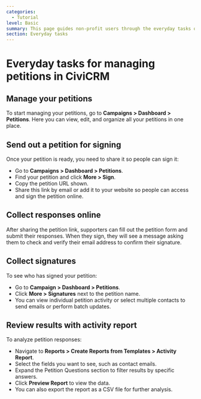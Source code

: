 ```yaml
---
categories:
  - Tutorial  
level: Basic  
summary: This page guides non-profit users through the everyday tasks of managing petitions in CiviCRM, including creating, sharing, collecting signatures, and reviewing petition results.  
section: Everyday tasks  
---
```


# Everyday tasks for managing petitions in CiviCRM

## Manage your petitions  
To start managing your petitions, go to **Campaigns > Dashboard > Petitions**. Here you can view, edit, and organize all your petitions in one place.

## Send out a petition for signing  
Once your petition is ready, you need to share it so people can sign it:  
- Go to **Campaigns > Dashboard > Petitions**.  
- Find your petition and click **More > Sign**.  
- Copy the petition URL shown.  
- Share this link by email or add it to your website so people can access and sign the petition online.

## Collect responses online  
After sharing the petition link, supporters can fill out the petition form and submit their responses. When they sign, they will see a message asking them to check and verify their email address to confirm their signature.

## Collect signatures  
To see who has signed your petition:  
- Go to **Campaign > Dashboard > Petitions**.  
- Click **More > Signatures** next to the petition name.  
- You can view individual petition activity or select multiple contacts to send emails or perform batch updates.

## Review results with activity report  
To analyze petition responses:  
- Navigate to **Reports > Create Reports from Templates > Activity Report**.  
- Select the fields you want to see, such as contact emails.  
- Expand the Petition Questions section to filter results by specific answers.  
- Click **Preview Report** to view the data.  
- You can also export the report as a CSV file for further analysis.
